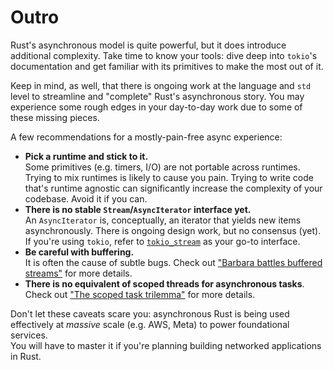 # Outro

Rust's asynchronous model is quite powerful, but it does introduce additional
complexity. Take time to know your tools: dive deep into `tokio`'s documentation 
and get familiar with its primitives to make the most out of it.

Keep in mind, as well, that there is ongoing work at the language and `std` level
to streamline and "complete" Rust's asynchronous story. You may experience some
rough edges in your day-to-day work due to some of these missing pieces.

A few recommendations for a mostly-pain-free async experience:

- **Pick a runtime and stick to it.**   
  Some primitives (e.g. timers, I/O) are not portable across runtimes. Trying to
  mix runtimes is likely to cause you pain. Trying to write code that's runtime
  agnostic can significantly increase the complexity of your codebase. Avoid it 
  if you can. 
- **There is no stable `Stream`/`AsyncIterator` interface yet.**  
  An `AsyncIterator` is, conceptually, an iterator that yields new items 
  asynchronously. There is ongoing design work, but no consensus (yet).
  If you're using `tokio`, refer to [`tokio_stream`](https://docs.rs/tokio-stream/latest/tokio_stream/) 
  as your go-to interface.
- **Be careful with buffering.**  
  It is often the cause of subtle bugs. Check out 
  ["Barbara battles buffered streams"](https://rust-lang.github.io/wg-async/vision/submitted_stories/status_quo/barbara_battles_buffered_streams.html)
  for more details. 
- **There is no equivalent of scoped threads for asynchronous tasks**.  
  Check out ["The scoped task trilemma"](https://without.boats/blog/the-scoped-task-trilemma/)
  for more details.

Don't let these caveats scare you: asynchronous Rust is being used effectively
at _massive_ scale (e.g. AWS, Meta) to power foundational services.  
You will have to master it if you're planning building networked applications
in Rust.
